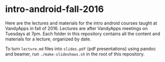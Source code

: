 intro-android-fall-2016
=======================

Here are the lectures and materials for the intro android courses taught at VandyApps in fall of 2016. Lectures are after VandyApps meetings on Tuesdays at 7pm. Each folder in this repository contains all the content and materials for a lecture, organized by date.

To turn `lecture.md` files into `slides.pdf` (pdf presentations) using pandoc and beamer, run `./make-slideshows.sh` in the root of this repository.
